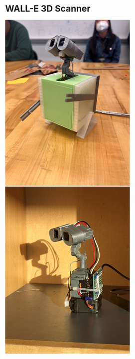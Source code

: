 # WALL-E 3D Scanner

<img src="images/IMG_9499.jpg" alt="drawing" width="400"/> <img src="images/IMG_9482.jpg" alt="drawing" width="400"/>


